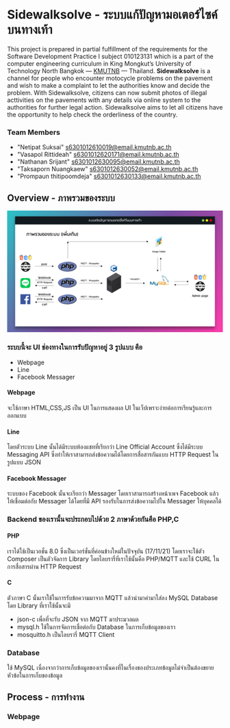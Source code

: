 # Sidewalksolve - ระบบแก้ปัญหามอเตอร์ไซค์บนทางเท้า

This project is prepared in partial fulfillment of the requirements for the Software Development Practice I subject 010123131 which is a part of the computer engineering curriculum in King Mongkut’s University of Technology North Bangkok — <a href="https://www.kmutnb.ac.th/">KMUTNB</a> — Thailand. **Sidewalksolve** is a channel for people who encounter motocycle problems on the pavement and wish to make a complaint to let the authorities know and decide the problem. With Sidewalksolve, citizens can now submit photos of illegal acttivities on the pavements with any details via online system to the authorities for further legal action. Sidewalksolve aims to let all citizens have the opportunity to help check the orderliness of the country.

### Team Members
- "Netipat Suksai" s6301012610019@email.kmutnb.ac.th
- "Vasapol Rittideah" s6301012620171@email.kmutnb.ac.th
- "Nathanan Srijant" s6301012630095@email.kmutnb.ac.th
- "Taksaporn Nuangkaew" s6301012630052@email.kmutnb.ac.th
- "Prompaun thitipoomdeja" s6301012630133@email.kmutnb.ac.th

Overview - ภาพรวมของระบบ
----
<p align="left">
  <img src="https://github.com/iBeamKung/Sidewalksolve/blob/main/image/overview2.png?raw=true">
</p>

### ระบบนี้จะ UI ช่องทางในการรับปัญหาอยู่ 3 รูปแบบ คือ
- Webpage
- Line
- Facebook Messager

#### Webpage
จะใช้ภาษา HTML,CSS,JS เป็น UI ในการแสดงผล UI ในเว็ปเพราะง่ายต่อการเรียนรู้และการออกแบบ

#### Line
โดยตัวระบบ Line นั้นได้มีระบบห้องแชทที่เรียกว่า Line Official Account ซึ่งได้มีระบบ Messaging API ซึ่งทำให้เราสามารถส่งข้อความได้โดยการสื่อสารกันแบบ HTTP Request ในรูปแบบ JSON

#### Facebook Messager
ระบบของ Facebook นั้นจะเรียกว่า Messager โดยเราสามารถสร้างหน้าเพจ Facebook แล้วให้เชื่อมต่อกับ Messager ได้โดยที่มี API รองรับในการส่งข้อความไปใน Messager ให้บุคคลได้

### Backend ของเรานั้นจะประกอบไปด้วย 2 ภาษาด้วยกันคือ PHP,C

#### PHP
เราได้ใช้เป็นเวอชั่น 8.0 ซึ่งเป็นเวอร์ชั่นที่ค่อนข้างใหม่ในปัจจุบัน (17/11/21) โดยเราจะใช้ตัว Composer เป็นตัวจัดการ Library โดยไลบรารี่ที่เราใช้นั้นคือ PHP/MQTT และใช้ CURL ในการสื่อสารผ่าน HTTP Request

#### C
ตัวภาษา C นั้นเราใช้ในการรับข้อความมาจาก MQTT แล้วนำมาค่ามาใส่ลง MySQL Database โดย Library ที่เราใช้นั้นจะมี
- json-c เพื่อที่จะรับ JSON จาก MQTT มาประมวลผล
- mysql.h ใช้ในการจัดการเชื่อต่อกับ Database ในการเก็บข้อมูลของเรา
- mosquitto.h เป็นไลบรารี่ MQTT Client 

### Database
ใช้ MySQL เนื่องจากว่าการเก็บข้อมูลของเรานั้นคงที่ในเรื่องของประเภทข้อมูลไม่จำเป็นต้องขยายหัวข้อในการเก็บของข้อมูล


Process - การทำงาน
----

### Webpage

